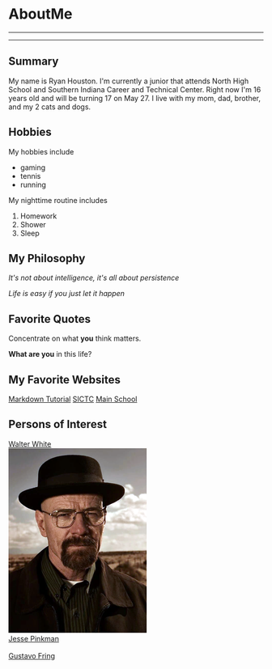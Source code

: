 # AboutMe
---
---
## Summary

[North High School]: https://north.evscschools.com/

My name is Ryan Houston. I'm currently a junior that attends North High School and Southern Indiana Career and Technical Center. Right now I'm 16 years old and will be turning 17 on May 27. I live with my mom, dad, brother, and my 2 cats and dogs.

[1]: https://en.wikipedia.org/wiki/Walter_White_(Breaking_Bad)
[2]: https://en.wikipedia.org/wiki/Jesse_Pinkman
[3]: https://en.wikipedia.org/wiki/Gus_Fring

Hobbies
-

My hobbies include

- gaming
- tennis
- running

My nighttime routine includes

1. Homework
2. Shower
3. Sleep

## My Philosophy

*It's not about intelligence, it's all about persistence*

_Life is easy if you just let it happen_

## Favorite Quotes

Concentrate on what **you** think matters.

__What are you__ in this life?

## My Favorite Websites

[Markdown Tutorial](https://github.com/Bandera2014/MarkdownTutorial)
[SICTC](https://sictc.evscschools.com/ "Southern Indiana Career and Technical Center")
[Main School][North High School]

## Persons of Interest

[Walter White][1]<br>
<img src="https://github.com/RyanHouston27/AboutMe/blob/main/img/walt.png"><br>
[Jesse Pinkman][2]<br>
<img src=""><br>
[Gustavo Fring][3]<br>
<img src="" height="000px" width="000px">
